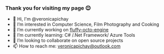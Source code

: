 ### Thank you for visiting my page 😊 ###

- 👋 Hi, I'm @veronicapichay
- 👀 I’m interested in Computer Science, Film Photography and Cooking
- 🔭 I’m currently working on [fluffy-octo-engine](https://github.com/veronicapichay/fluffy-octo-engine)
- 🌱 I’m currently learning: C# /.Net Framework/ Azure Tools 
- 💞️ I’m looking to collaborate on open source projects
- 📫 How to reach me: veronicapichay@outlook.com


